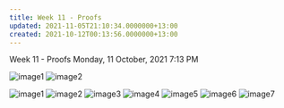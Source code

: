 ```yaml
---
title: Week 11 - Proofs
updated: 2021-11-05T21:10:34.0000000+13:00
created: 2021-10-12T00:13:56.0000000+13:00
---
```


Week 11 - Proofs
Monday, 11 October, 2021
7:13 PM

![image1](../../../../resources/c8f42598d9a743e0ae2b86f7006e9454.png)
![image2](../../../../resources/122e506c9d62410782aa63adf187b583.png)

![image1](../../../../resources/c8f42598d9a743e0ae2b86f7006e9454.png)
![image2](../../../../resources/122e506c9d62410782aa63adf187b583.png)
![image3](../../../../resources/616f1077ec354799b20d5759589af30b.png)
![image4](../../../../resources/bc868bdcd60a44a48e9a931a1be1b219.png)
![image5](../../../../resources/1552cac0177b452d92c6f67f4f6f5f54.png)
![image6](../../../../resources/755197ff1b8848a49efe5934e7a3948f.png)
![image7](../../../../resources/e567aa6c62ac429b8a38025e1d48970b.png)
